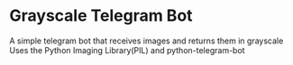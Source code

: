 # Grayscale Telegram Bot
A simple telegram bot that receives images and returns them in grayscale 
Uses the Python Imaging Library(PIL) and python-telegram-bot
